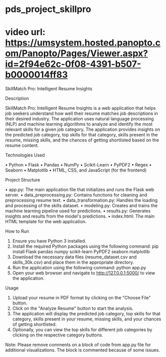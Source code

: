 # pds_project_skillpro

# video url: https://umsystem.hosted.panopto.com/Panopto/Pages/Viewer.aspx?id=2f94e62c-0f08-4391-b507-b0000014ff83

SkillMatch Pro: Intelligent Resume Insights 

Description

SkillMatch Pro: Intelligent Resume Insights is a web application that helps job seekers understand how well their resume matches job descriptions in their desired industry. The application uses natural language processing (NLP) and machine learning algorithms to analyze and identify the most relevant skills for a given job category. The application provides insights on the predicted job category, top skills for that category, skills present in the resume, missing skills, and the chances of getting shortlisted based on the resume content.


Technologies Used

•	Python
•	Flask
•	Pandas
•	NumPy
•	Scikit-Learn
•	PyPDF2
•	Regex
•	Seaborn
•	Matplotlib
•	HTML, CSS, and JavaScript (for the frontend)


Project Structure

•	app.py: The main application file that initializes and runs the Flask web server.
•	data_preprocessing.py: Contains functions for cleaning and preprocessing resume text.
•	data_transformation.py: Handles the loading and processing of the skills dataset.
•	modeling.py: Creates and trains the machine learning pipeline used for predictions.
•	results.py: Generates insights and results from the model's predictions.
•	index.html: The main HTML template for the web application.


How to Run

1.	Ensure you have Python 3 installed.
2.	Install the required Python packages using the following command:
pip install Flask pandas numpy scikit-learn PyPDF2 seaborn matplotlib 
3.	Download the necessary data files (resume_dataset.csv and skills_30k.csv) and place them in the appropriate directory.
4.	Run the application using the following command:
python app.py 
5.	Open your web browser and navigate to http://127.0.0.1:5000/ to view the application.



Usage

1.	Upload your resume in PDF format by clicking on the "Choose File" button.
2.	Click on the "Analyze Resume" button to start the analysis.
3.	The application will display the predicted job category, top skills for that category, skills present in your resume, missing skills, and your chances of getting shortlisted.
4.	Optionally, you can view the top skills for different job categories by clicking on the respective category buttons.



Note: Please remove comments on a block of code from app.py file for additional visualizations. The block is commented because of some issues.
